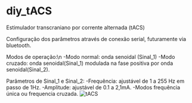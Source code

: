 # diy_tACS
Estimulador transcraniano por corrente alternada (tACS)

Configuração dos parâmetros através de conexão serial, futuramente via bluetooth.

Modos de operação:\n
-Modo normal: onda senoidal (Sinal_1)
-Modo cruzado: onda senoidal(Sinal_1) modulada na fase positiva por onda senoidal(Sinal_2).

Parâmetros de Sinal_1 e Sinal_2:
-Frequência: ajustável de 1 a 255 Hz em passo de 1Hz.
-Amplitude: ajustável de 0.1 a 2,1mA.
-Modos frequência única ou frequencia cruzada.
![tACS](https://github.com/luizquizo/diy_tACS/assets/151285589/28c5dd92-5b19-4453-b453-07891d2b2e3a)

